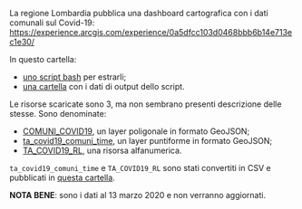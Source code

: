La regione Lombardia pubblica una dashboard cartografica con i dati comunali sul Covid-19: https://experience.arcgis.com/experience/0a5dfcc103d0468bbb6b14e713ec1e30/

In questo cartella:

- [uno script bash](regioneLombardia.sh) per estrarli;
- [una cartella](./rawdata) con i dati di output dello script.

Le risorse scaricate sono 3, ma non sembrano presenti descrizione delle stesse. Sono denominate:

- [COMUNI_COVID19](rawdata/COMUNI_COVID19.geojson), un layer poligonale in formato GeoJSON;
- [ta_covid19_comuni_time](rawdata/ta_covid19_comuni_time.geojson), un layer puntiforme in formato GeoJSON;
- [TA_COVID19_RL](rawdata/TA_COVID19_RL.json), una risorsa alfanumerica.

`ta_covid19_comuni_time` e `TA_COVID19_RL` sono stati convertiti in CSV e pubblicati in [questa cartella](processing/).

**NOTA BENE**: sono i dati al 13 marzo 2020 e non verranno aggiornati.

